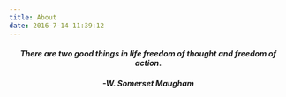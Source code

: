 ```yaml
---
title: About
date: 2016-7-14 11:39:12
---
```


#### <center>_There are two good things in life freedom of thought and freedom of action_.</center>

#### <center>_-W. Somerset Maugham_</center>
